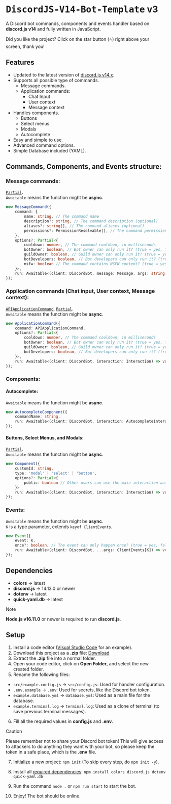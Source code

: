# <samp>DiscordJS-V14-Bot-Template</samp> v3

A Discord bot commands, components and events handler based on **discord.js v14** and fully written in JavaScript.

Did you like the project? Click on the star button (⭐️) right above your screen, thank you!

## Features
- Updated to the latest version of [discord.js v14.x](https://github.com/discordjs/discord.js/releases).
- Supports all possible type of commands.
    - Message commands.
    - Application commands:
        - Chat Input
        - User context
        - Message context
- Handles components.
    - Buttons
    - Select menus
    - Modals
    - Autocomplete
- Easy and simple to use.
- Advanced command options.
- Simple Database included (YAML).

## Commands, Components, and Events structure:
### Message commands:

[`Partial`](https://www.typescriptlang.org/docs/handbook/utility-types.html#partialtype).<br>
`Awaitable` means the function might be **async**.

```ts
new MessageCommand({
    command: {
        name: string, // The command name
        description?: string, // The command description (optional)
        aliases?: string[], // The command aliases (optional)
        permissions?: PermissionResolvable[], // The command permissions (optional)
    },
    options?: Partial<{
        cooldown: number, // The command cooldown, in milliseconds
        botOwner: boolean, // Bot owner can only run it? (true = yes, false = no)
        guildOwner: boolean, // Guild owner can only run it? (true = yes, false = no)
        botDevelopers: boolean, // Bot developers can only run it? (true = yes, false = no)
        nsfw: boolean // The command contains NSFW content? (true = yes, false = no)
    }>,
    run: Awaitable<(client: DiscordBot, message: Message, args: string[]) => void> // The main function to execute the command
});
```

### Application commands (Chat input, User context, Message context):

[`APIApplicationCommand`](https://discord.com/developers/docs/interactions/application-commands#application-command-object-application-command-structure), [`Partial`](https://www.typescriptlang.org/docs/handbook/utility-types.html#partialtype).<br>
`Awaitable` means the function might be **async**.

```ts
new ApplicationCommand({
    command: APIApplicationCommand,
    options?: Partial<{
        cooldown: number, // The command cooldown, in milliseconds
        botOwner: boolean, // Bot owner can only run it? (true = yes, false = no)
        guildOwner: boolean, // Guild owner can only run it? (true = yes, false = no)
        botDevelopers: boolean, // Bot developers can only run it? (true = yes, false = no)
    }>,
    run: Awaitable<(client: DiscordBot, interaction: Interaction) => void> // The main function to execute the command
});
```

### Components:
#### Autocomplete:

`Awaitable` means the function might be **async**.

```ts
new AutocompleteComponent({
    commandName: string,
    run: Awaitable<(client: DiscordBot, interaction: AutocompleteInteraction) => void> // The main function to execute the command
});
```

#### Buttons, Select Menus, and Modals:

[`Partial`](https://www.typescriptlang.org/docs/handbook/utility-types.html#partialtype).<br>
`Awaitable` means the function might be **async**.

```ts
new Component({
    customId: string,
    type: 'modal' | 'select' | 'button',
    options?: Partial<{
        public: boolean // Other users can use the main interaction author button/select? (true = yes, false = no)
    }>
    run: Awaitable<(client: DiscordBot, interaction: Interaction) => void> // The main function to execute the command
});
```

### Events:

`Awaitable` means the function might be **async**.<br>
`K` is a type parameter, extends `keyof ClientEvents`.

```ts
new Event({
    event: K,
    once?: boolean, // The event can only happen once? (true = yes, false = no)
    run: Awaitable<(client: DiscordBot, ...args: ClientEvents[K]) => void>
});
```

## Dependencies
- **colors** → latest
- **discord.js** → 14.13.0 or newer
- **dotenv** → latest
- **quick-yaml.db** → latest

> [!NOTE]
> **Node.js v16.11.0** or newer is required to run **discord.js**.

## Setup
1. Install a code editor ([Visual Studio Code](https://code.visualstudio.com/Download) for an example).
2. Download this project as a **.zip** file: [Download](https://github.com/TFAGaming/DiscordJS-V14-Bot-Template/archive/refs/heads/main.zip)
3. Extract the **.zip** file into a normal folder.
4. Open your code editor, click on **Open Folder**, and select the new created folder.
5. Rename the following files:

- `src/example.config.js` → `src/config.js`: Used for handler configuration.
- `.env.example` → `.env`: Used for secrets, like the Discord bot token.
- `example.database.yml` → `database.yml`: Used as a main file for the database.
- `example.terminal.log` → `terminal.log`: Used as a clone of terminal (to save previous terminal messages).

6. Fill all the required values in **config.js** and **.env**.

> [!CAUTION]
> Please remember not to share your Discord bot token! This will give access to attackers to do anything they want with your bot, so please keep the token in a safe place, which is the **.env** file.

7. Initialize a new project: `npm init` (To skip every step, do `npm init -y`).
8. Install all [required dependencies](#dependencies): `npm install colors discord.js dotenv quick-yaml.db`

9. Run the command `node .` or `npm run start` to start the bot.
10. Enjoy! The bot should be online.
